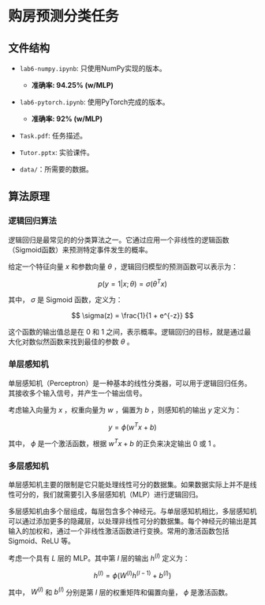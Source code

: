 # 购房预测分类任务

## 文件结构

* `lab6-numpy.ipynb`: 只使用NumPy实现的版本。

  * **准确率: 94.25% (w/MLP)**

* `lab6-pytorch.ipynb`: 使用PyTorch完成的版本。

  * **准确率: 92% (w/MLP)**

* `Task.pdf`: 任务描述。

* `Tutor.pptx`: 实验课件。

* `data/`：所需要的数据。

## 算法原理

### 逻辑回归算法

逻辑回归是最常见的的分类算法之一。它通过应用一个非线性的逻辑函数（Sigmoid函数）来预测特定事件发生的概率。

给定一个特征向量 $x$ 和参数向量  $\theta$ ，逻辑回归模型的预测函数可以表示为：

$$
p(y = 1 | x; \theta) = \sigma(\theta^T x)
$$

其中， $\sigma$ 是 Sigmoid 函数，定义为：

$$
\sigma(z) = \frac{1}{1 + e^{-z}}
$$

这个函数的输出值总是在 $0$ 和 $1$ 之间，表示概率。逻辑回归的目标，就是通过最大化对数似然函数来找到最佳的参数 $\theta$ 。

### 单层感知机

单层感知机（Perceptron）是一种基本的线性分类器，可以用于逻辑回归任务。其接收多个输入信号，并产生一个输出信号。

考虑输入向量为 $x$ ，权重向量为 $w$ ，偏置为 $b$ ，则感知机的输出 $y$ 定义为：

$$
y = \phi(w^T x + b)
$$

其中， $\phi$ 是一个激活函数，根据 $w^T x + b$ 的正负来决定输出 $0$ 或 $1$ 。

### 多层感知机

单层感知机主要的限制是它只能处理线性可分的数据集。如果数据实际上并不是线性可分的，我们就需要引入多层感知机（MLP）进行逻辑回归。

多层感知机由多个层组成，每层包含多个神经元。与单层感知机相比，多层感知机可以通过添加更多的隐藏层，以处理非线性可分的数据集。每个神经元的输出是其输入的加权和，通过一个非线性激活函数进行变换。常用的激活函数包括 Sigmoid、ReLU 等。

考虑一个具有 $L$ 层的 MLP。其中第 $l$ 层的输出 $h^{(l)}$ 定义为：

$$
 h^{(l)} = \phi(W^{(l)} h^{(l-1)} + b^{(l)})
$$

其中，  $W^{(l)}$ 和  $b^{(l)}$ 分别是第 $l$ 层的权重矩阵和偏置向量， $\phi$ 是激活函数。